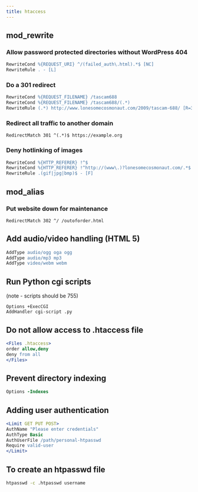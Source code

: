 ```yaml
---
title: htaccess
---
```


## mod_rewrite

### Allow password protected directories without WordPress 404
```apache
RewriteCond %{REQUEST_URI} ^/(failed_auth\.html).*$ [NC]
RewriteRule . - [L]
```

### Do a 301 redirect

```apache
RewriteCond %{REQUEST_FILENAME} /tascam688
RewriteCond %{REQUEST_FILENAME} /tascam688/(.*)
RewriteRule (.*) http://www.lonesomecosmonaut.com/2009/tascam-688/ [R=301,L]
```

### Redirect all traffic to another domain
```
RedirectMatch 301 ^(.*)$ https://example.org
```

### Deny hotlinking of images

```apache
RewriteCond %{HTTP_REFERER} !^$
RewriteCond %{HTTP_REFERER} !^http://(www\.)?lonesomecosmonaut.com/.*$ [NC]
RewriteRule .(gif|jpg|bmp)$ - [F]
```

## mod_alias

### Put website down for maintenance

	RedirectMatch 302 ^/ /outoforder.html

## Add audio/video handling (HTML 5)

```apache
AddType audio/ogg oga ogg
AddType audio/mp3 mp3
AddType video/webm webm
```

## Run Python cgi scripts

(note - scripts should be 755)

	Options +ExecCGI
	AddHandler cgi-script .py

## Do not allow access to .htaccess file
```apache
<Files .htaccess>
order allow,deny
deny from all
</Files>
```
## Prevent directory indexing
```apache
Options -Indexes
```

## Adding user authentication
```apache
<Limit GET PUT POST>
AuthName "Please enter credentials"
AuthType Basic
AuthUserFile /path/personal-htpasswd
Require valid-user
</Limit>
```

## To create an htpasswd file
```bash
htpasswd -c .htpasswd username
```
